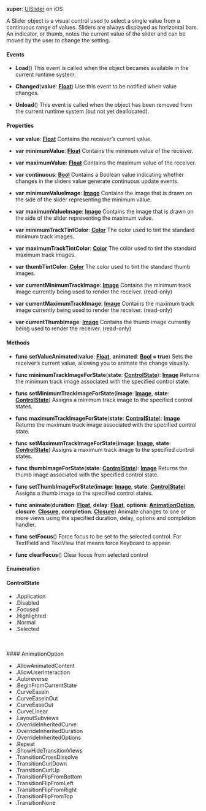 **super**: [UISlider](UISlider.md) on iOS

A Slider object is a visual control used to select a single value from a continuous range of values. Sliders are always displayed as horizontal bars. An indicator, or thumb, notes the current value of the slider and can be moved by the user to change the setting.

#### Events

* **Load**()
This event is called when the object becames available in the current runtime system.

* **Changed**(**value**: <strong>[Float](../gravity/types.md)</strong>)
Use this event to be notified when value changes.

* **Unload**()
This event is called when the object has been removed from the current runtime system (but not yet deallocated).



#### Properties

* **var** **value**: **[Float](../gravity/types.md)**
Contains the receiver’s current value.

* **var** **minimumValue**: **[Float](../gravity/types.md)**
Contains the minimum value of the receiver.

* **var** **maximumValue**: **[Float](../gravity/types.md)**
Contains the maximum value of the receiver.

* **var** **continuous**: **[Bool](../gravity/types.md)**
Contains a Boolean value indicating whether changes in the sliders value generate continuous update events.

* **var** **minimumValueImage**: **[Image](image.md)**
Contains the image that is drawn on the side of the slider representing the minimum value.

* **var** **maximumValueImage**: **[Image](image.md)**
Contains the image that is drawn on the side of the slider representing the maximum value.

* **var** **minimumTrackTintColor**: **[Color](color.md)**
The color used to tint the standard minimum track images.

* **var** **maximumTrackTintColor**: **[Color](color.md)**
The color used to tint the standard maximum track images.

* **var** **thumbTintColor**: **[Color](color.md)**
The color used to tint the standard thumb images.

* **var** **currentMinimumTrackImage**: **[Image](image.md)**
Contains the minimum track image currently being used to render the receiver. \(read-only\)

* **var** **currentMaximumTrackImage**: **[Image](image.md)**
Contains the maximum track image currently being used to render the receiver. \(read-only\)

* **var** **currentThumbImage**: **[Image](image.md)**
Contains the thumb image currently being used to render the receiver. \(read-only\)



#### Methods

* **func** **setValueAnimated**(**value**: <strong>[Float](../gravity/types.md)</strong>, **animated**: <strong>[Bool](../gravity/types.md) = true</strong>)
Sets the receiver’s current value, allowing you to animate the change visually.

* **func** **minimumTrackImageForState**(**state**: <strong><a href="#_enum_ControlState">ControlState</a></strong>): <strong>[Image](image.md)</strong> 
Returns the minimum track image associated with the specified control state.

* **func** **setMinimumTrackImageForState**(**image**: <strong>[Image](image.md)</strong>, **state**: <strong><a href="#_enum_ControlState">ControlState</a></strong>)
Assigns a minimum track image to the specified control states.

* **func** **maximumTrackImageForState**(**state**: <strong><a href="#_enum_ControlState">ControlState</a></strong>): <strong>[Image](image.md)</strong> 
Returns the maximum track image associated with the specified control state.

* **func** **setMaximumTrackImageForState**(**image**: <strong>[Image](image.md)</strong>, **state**: <strong><a href="#_enum_ControlState">ControlState</a></strong>)
Assigns a maximum track image to the specified control states.

* **func** **thumbImageForState**(**state**: <strong><a href="#_enum_ControlState">ControlState</a></strong>): <strong>[Image](image.md)</strong> 
Returns the thumb image associated with the specified control state.

* **func** **setThumbImageForState**(**image**: <strong>[Image](image.md)</strong>, **state**: <strong><a href="#_enum_ControlState">ControlState</a></strong>)
Assigns a thumb image to the specified control states.

* **func** **animate**(**duration**: <strong>[Float](../gravity/types.md)</strong>, **delay**: <strong>[Float](../gravity/types.md)</strong>, **options**: <strong><a href="#_enum_AnimationOption">AnimationOption</a></strong>, **closure**: <strong>[Closure](../gravity/closures.md)</strong>, **completion**: <strong>[Closure](../gravity/closures.md)</strong>)
Animate changes to one or more views using the specified duration, delay, options and completion handler.

* **func** **setFocus**()
Force focus to be set to the selected control. For TextField and TextView that means force Keyboard to appear.

* **func** **clearFocus**()
Clear focus from selected control





#### Enumeration

#### ControlState
 * .Application
 * .Disabled
 * .Focused
 * .Highlighted
 * .Normal
 * .Selected

<br><br>#### AnimationOption
 * .AllowAnimatedContent
 * .AllowUserInteraction
 * .Autoreverse
 * .BeginFromCurrentState
 * .CurveEaseIn
 * .CurveEaseInOut
 * .CurveEaseOut
 * .CurveLinear
 * .LayoutSubviews
 * .OverrideInheritedCurve
 * .OverrideInheritedDuration
 * .OverrideInheritedOptions
 * .Repeat
 * .ShowHideTransitionViews
 * .TransitionCrossDissolve
 * .TransitionCurlDown
 * .TransitionCurlUp
 * .TransitionFlipFromBottom
 * .TransitionFlipFromLeft
 * .TransitionFlipFromRight
 * .TransitionFlipFromTop
 * .TransitionNone

<br><br>

